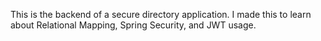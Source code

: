 This is the backend of a secure directory application. I made this to learn about Relational Mapping, Spring Security, and JWT usage.
